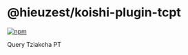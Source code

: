 # @hieuzest/koishi-plugin-tcpt

[![npm](https://img.shields.io/npm/v/@hieuzest/koishi-plugin-tcpt?style=flat-square)](https://www.npmjs.com/package/@hieuzest/koishi-plugin-tcpt)

Query Tziakcha PT
